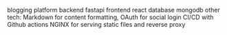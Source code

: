 blogging platform
backend fastapi
frontend react
database mongodb
other tech: Markdown for content formatting, OAuth for social login
CI/CD with Github actions
NGINX for serving static files and reverse proxy